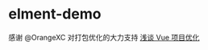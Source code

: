 # elment-demo

感谢 @OrangeXC 对打包优化的大力支持
[浅谈 Vue 项目优化](https://orangexc.xyz/2017/05/15/Vue-project-optimization/)